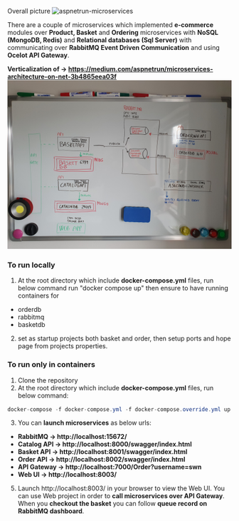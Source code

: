 Overall picture
![aspnetrun-microservices](https://user-images.githubusercontent.com/1147445/79753821-34b93800-831f-11ea-86fc-617654557084.png)

There are a couple of microservices which implemented **e-commerce** modules over **Product, Basket** and **Ordering** microservices with **NoSQL (MongoDB, Redis)** and **Relational databases (Sql Server)** with communicating over **RabbitMQ Event Driven Communication** and using **Ocelot API Gateway**.

**Verticalization of -> https://medium.com/aspnetrun/microservices-architecture-on-net-3b4865eea03f**
![Whiteboard](https://github.com/lucafilippodangelo/aspnetcore-microservices-playground/blob/master/Images/board.jpg)

### To run locally
1. At the root directory which include **docker-compose.yml** files, run below command run "docker compose up" then ensure to have running containers for 
* orderdb
* rabbitmq
* basketdb
2. set as startup projects both basket and order, then setup ports and hope page from projects properties.

### To run only in containers

1. Clone the repository
2. At the root directory which include **docker-compose.yml** files, run below command:
```csharp
docker-compose -f docker-compose.yml -f docker-compose.override.yml up –d
```
3. You can **launch microservices** as below urls:
* **RabbitMQ -> http://localhost:15672/**
* **Catalog API -> http://localhost:8000/swagger/index.html**
* **Basket API -> http://localhost:8001/swagger/index.html**
* **Order API -> http://localhost:8002/swagger/index.html**
* **API Gateway -> http://localhost:7000/Order?username=swn**
* **Web UI -> http://localhost:8003/**

5. Launch http://localhost:8003/ in your browser to view the Web UI. You can use Web project in order to **call microservices over API Gateway**. When you **checkout the basket** you can follow **queue record on RabbitMQ dashboard**.
